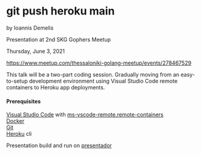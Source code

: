 # git push heroku main

by Ioannis Demelis

Presentation at 2nd SKG Gophers Meetup

Thursday, June 3, 2021

https://www.meetup.com/thessaloniki-golang-meetup/events/278467529

This talk will be a two-part coding session. Gradually moving from an easy-to-setup development environment using Visual Studio Code remote containers to Heroku app deployments.

#### Prerequisites
[Visual Studio Code](https://code.visualstudio.com/) with [ms-vscode-remote.remote-containers](https://marketplace.visualstudio.com/items?itemName=ms-vscode-remote.remote-containers)  
[Docker](https://www.docker.com/)  
[Git](https://git-scm.com/)  
[Heroku](https://devcenter.heroku.com/articles/heroku-cli) cli

Presentation build and run on [presentador](https://presentador.app/)
